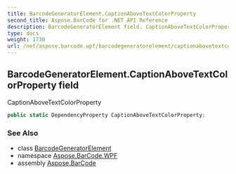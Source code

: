 ```yaml
---
title: BarcodeGeneratorElement.CaptionAboveTextColorProperty
second_title: Aspose.BarCode for .NET API Reference
description: BarcodeGeneratorElement field. CaptionAboveTextColorProperty
type: docs
weight: 1730
url: /net/aspose.barcode.wpf/barcodegeneratorelement/captionabovetextcolorproperty/
---
```

## BarcodeGeneratorElement.CaptionAboveTextColorProperty field

CaptionAboveTextColorProperty

```csharp
public static DependencyProperty CaptionAboveTextColorProperty;
```

### See Also

* class [BarcodeGeneratorElement](../)
* namespace [Aspose.BarCode.WPF](../../../aspose.barcode.wpf/)
* assembly [Aspose.BarCode](../../../)


